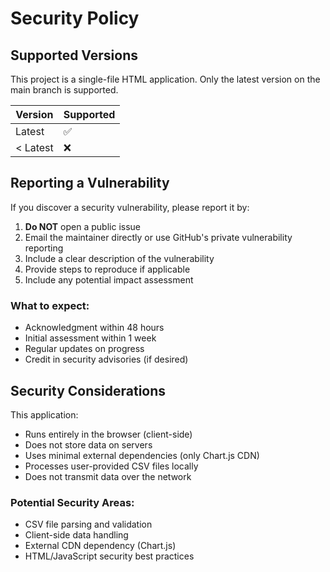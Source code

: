 # Security Policy

## Supported Versions

This project is a single-file HTML application. Only the latest version on the main branch is supported.

| Version | Supported          |
| ------- | ------------------ |
| Latest  | :white_check_mark: |
| < Latest| :x:                |

## Reporting a Vulnerability

If you discover a security vulnerability, please report it by:

1. **Do NOT** open a public issue
2. Email the maintainer directly or use GitHub's private vulnerability reporting
3. Include a clear description of the vulnerability
4. Provide steps to reproduce if applicable
5. Include any potential impact assessment

### What to expect:
- Acknowledgment within 48 hours
- Initial assessment within 1 week
- Regular updates on progress
- Credit in security advisories (if desired)

## Security Considerations

This application:
- Runs entirely in the browser (client-side)
- Does not store data on servers
- Uses minimal external dependencies (only Chart.js CDN)
- Processes user-provided CSV files locally
- Does not transmit data over the network

### Potential Security Areas:
- CSV file parsing and validation
- Client-side data handling
- External CDN dependency (Chart.js)
- HTML/JavaScript security best practices

